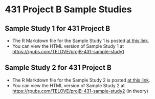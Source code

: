 # 431 Project B Sample Studies

## Sample Study 1 for 431 Project B

- The R Markdown file for the Sample Study 1 is posted [at this link](https://github.com/THOMASELOVE/431-projectB-samples/blob/main/431-projB-sample-study1.Rmd).
- You can view the HTML version of Sample Study 1 at https://rpubs.com/TELOVE/projB-431-sample-study1

## Sample Study 2 for 431 Project B

- The R Markdown file for the Sample Study 2 is posted [at this link](https://github.com/THOMASELOVE/431-projectB-samples/blob/main/431-projB-sample-study2.Rmd).
- You can view the HTML version of Sample Study 2 at https://rpubs.com/TELOVE/projB-431-sample-study2 (in theory)

